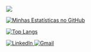 <p align="left">
  <a href="https://skillicons.dev">
    <img src="https://skillicons.dev/icons?i=js,ts,react,nodejs,python,docker" />
  </a>
</p>

[![Minhas Estatísticas no GitHub](https://github-readme-stats.vercel.app/api?username=SEU-USUARIO&show_icons=true&theme=dracula&include_all_commits=true&count_private=true)](https://github.com/SEU-USUARIO)

[![Top Langs](https://github-readme-stats.vercel.app/api/top-langs/?username=SEU-USUARIO&layout=compact&langs_count=7&theme=dracula)](https://github.com/SEU-USUARIO)

<p align="left">
  <a href="https://www.linkedin.com/in/maria-eduarda-oliveira-machado-8068211a2" target="_blank">
    <img src="https://img.shields.io/badge/LinkedIn-0077B5?style=for-the-badge&logo=linkedin&logoColor=white" alt="LinkedIn">
  </a>
  <a href="mailto:omariaeduarda411@gmail.com" target="_blank">
    <img src="https://img.shields.io/badge/Gmail-D14836?style=for-the-badge&logo=gmail&logoColor=white" alt="Gmail">
  </a>
  
</p>


<!--
**meomachado/meomachado** is a ✨ _special_ ✨ repository because its `README.md` (this file) appears on your GitHub profile.

Here are some ideas to get you started:

- 🔭 I’m currently working on ...
- 🌱 I’m currently learning ...
- 👯 I’m looking to collaborate on ...
- 🤔 I’m looking for help with ...
- 💬 Ask me about ...
- 📫 How to reach me: ...
- 😄 Pronouns: ...
- ⚡ Fun fact: ...
-->

